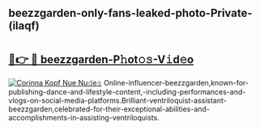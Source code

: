 ## beezzgarden-only-fans​-leaked-photo​-Private-(ilaqf)


# <h2><a href="https://mediaupload.pro?title=beezzgarden&ref=git">🔗👉 🔴 beezzgarden-P𝚑ot𝚘𝚜-V𝚒d𝚎o</a></h2>

[![Corinna Kopf Nue Nu𝚍e𝚜](https://i.imgur.com/0qMVB7G.gif)](https://mediaupload.pro?title=beezzgarden&ref=git)
Online-influencer-beezzgarden,known-for-publishing-dance-and-lifestyle-content,-including-performances-and-vlogs-on-social-media-platforms.Brilliant-ventriloquist-assistant-beezzgarden,celebrated-for-their-exceptional-abilities-and-accomplishments-in-assisting-ventriloquists.  